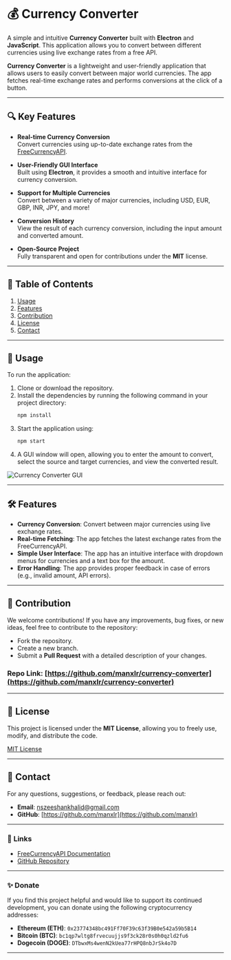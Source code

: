 # 💰 Currency Converter

A simple and intuitive **Currency Converter** built with **Electron** and **JavaScript**. This application allows you to convert between different currencies using live exchange rates from a free API.

**Currency Converter** is a lightweight and user-friendly application that allows users to easily convert between major world currencies. The app fetches real-time exchange rates and performs conversions at the click of a button.

---

## 🔍 Key Features

- **Real-time Currency Conversion**  
  Convert currencies using up-to-date exchange rates from the [FreeCurrencyAPI](https://freecurrencyapi.com).

- **User-Friendly GUI Interface**  
  Built using **Electron**, it provides a smooth and intuitive interface for currency conversion.

- **Support for Multiple Currencies**  
  Convert between a variety of major currencies, including USD, EUR, GBP, INR, JPY, and more!

- **Conversion History**  
  View the result of each currency conversion, including the input amount and converted amount.

- **Open-Source Project**  
  Fully transparent and open for contributions under the **MIT** license.

---

## 📝 Table of Contents

1. [Usage](#-usage)  
2. [Features](#-features)  
3. [Contribution](#-contribution)  
4. [License](#-license)  
5. [Contact](#-contact)  

---

## 🚀 **Usage**

To run the application:

1. Clone or download the repository.
2. Install the dependencies by running the following command in your project directory:
   ```bash
   npm install
   ```
3. Start the application using:
   ```bash
   npm start
   ```
4. A GUI window will open, allowing you to enter the amount to convert, select the source and target currencies, and view the converted result.

![Currency Converter GUI](assets/currency-converter.png)

---

## 🛠️ **Features**

- **Currency Conversion**: Convert between major currencies using live exchange rates.
- **Real-time Fetching**: The app fetches the latest exchange rates from the FreeCurrencyAPI.
- **Simple User Interface**: The app has an intuitive interface with dropdown menus for currencies and a text box for the amount.
- **Error Handling**: The app provides proper feedback in case of errors (e.g., invalid amount, API errors).

---

## 🤝 **Contribution**

We welcome contributions! If you have any improvements, bug fixes, or new ideas, feel free to contribute to the repository:

- Fork the repository.
- Create a new branch.
- Submit a **Pull Request** with a detailed description of your changes.

### Repo Link: [https://github.com/manxlr/currency-converter](https://github.com/manxlr/currency-converter)

---

## 📜 **License**

This project is licensed under the **MIT License**, allowing you to freely use, modify, and distribute the code.

[MIT License](https://opensource.org/licenses/MIT)

---

## 📧 **Contact**

For any questions, suggestions, or feedback, please reach out:

- **Email**: [nszeeshankhalid@gmail.com](mailto:nszeeshankhalid@gmail.com)
- **GitHub**: [https://github.com/manxlr](https://github.com/manxlr)

---

### 🔗 **Links**

- [FreeCurrencyAPI Documentation](https://freecurrencyapi.com)
- [GitHub Repository](https://github.com/manxlr/currency-converter)

---

### ✨ **Donate**

If you find this project helpful and would like to support its continued development, you can donate using the following cryptocurrency addresses:

- **Ethereum (ETH)**: `0x23774348bc491Ff70F39c63f39B0e542a59b5B14`  
- **Bitcoin (BTC)**: `bc1qp7wltg8frvecuujjs9f3ck28r0s0h0qzld2fu6`  
- **Dogecoin (DOGE)**: `DTbwxMs4wenN2kUea77rHPQ8nbJrSk4o7D`  

---
